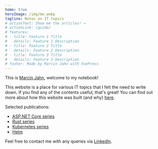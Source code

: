 ```yaml
---
home: true
heroImage: /img/me.webp
tagline: Notes on IT topics
# actionText: Show me the articles! →
# actionLink: /guide/
# features:
# - title: Feature 1 Title
#   details: Feature 1 Description
# - title: Feature 2 Title
#   details: Feature 2 Description
# - title: Feature 3 Title
#   details: Feature 3 Description
# footer: Made by Marcin Jahn with VuePress
---
```


This is [Marcin Jahn](/meta/who-am-i.md), welcome to my notebook!

This website is a place for various IT topics that I felt the need to write
down. If you find any of the contents useful, that's great! You can find
out more about how this website was built (and why)
[here](/meta/this-website.md).

Selected publications:

- [ASP.NET
Core
series](/programming/dotnet/asp-net-core/overview.md)
- [Rust series](/programming/rust/overview.md)
- [Kubernetes
series](/dev-tools/kubernetes/meaning.md)
- [Helm](/dev-tools/kubernetes/helm.md)

Feel free to contact me with any queries via <a
href="https://www.linkedin.com/in/marcin-jahn-63a9b915b/?locale=en_US">LinkedIn</a>.